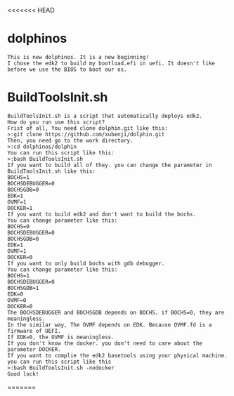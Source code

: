 <<<<<<< HEAD
# dolphinos
	This is new dolphinos. It is a new beginning!
	I chose the edk2 to build my bootload.efi in uefi. It doesn't like before we use the BIOS to boot our os.
# BuildToolsInit.sh
	BuildToolsInit.sh is a script that automatically deploys edk2.
	How do you run use this script?
	Frist of all, You need clone dolphin.git like this:
	>:git clone https://github.com/xubenji/dolphin.git
	Then, you need go to the work directory.
	>:cd dolphinos/dolphin
	You can run this script like this: 
	>:bash BuildToolsInit.sh
	If you want to build all of they. you can change the parameter in BuildToolsInit.sh like this:
	BOCHS=1
	BOCHSDEBUGGER=0
	BOCHSGDB=0
	EDK=1
	OVMF=1
	DOCKER=1
	If you want to build edk2 and don't want to build the bochs.
	You can change parameter like this:
	BOCHS=0
	BOCHSDEBUGGER=0
	BOCHSGDB=0
	EDK=1
	OVMF=1
	DOCKER=0
	If you want to only build bochs with gdb debugger. 
	You can change parameter like this:
	BOCHS=1
	BOCHSDEBUGGER=0
	BOCHSGDB=1
	EDK=0
	OVMF=0
	DOCKER=0
	The BOCHSDEBUGGER and BOCHSGDB depends on BOCHS. if BOCHS=0, they are meaningless.
	In the similar way, The OVMF depends on EDK. Because OVMF.fd is a firmware of UEFI. 
	If EDK=0, the OVMF is meaningless.
	If you don't know the docker. you don't need to care about the parameter DOCKER.
	If you want to complie the edk2 basetools using your physical machine. you can run this script like this 
	>:bash BuildToolsInit.sh -nodocker
	Good lock!
=======
